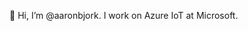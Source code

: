 👋 Hi, I’m @aaronbjork. I work on Azure IoT at Microsoft.

<!---
aaronbjork/aaronbjork is a ✨ special ✨ repository because its `README.md` (this file) appears on your GitHub profile.
You can click the Preview link to take a look at your changes.
--->
